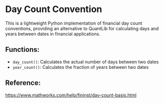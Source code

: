 # Day Count Convention
This is a lightweight Python implementation of financial day count conventions, providing an alternative to QuantLib for calculating days and years between dates in financial applications.

## Functions:
- `day_count()`: Calculates the actual number of days between two dates
- `year_count()`: Calculates the fraction of years between two dates

## Reference:
https://www.mathworks.com/help/fininst/day-count-basis.html
